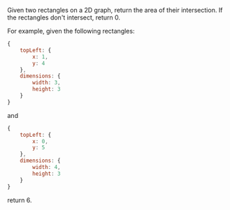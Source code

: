 Given two rectangles on a 2D graph, return the area of their intersection. If the rectangles don't intersect, return 0.

For example, given the following rectangles:
```javascript
{
    topLeft: {
        x: 1,
        y: 4
    },
    dimensions: {
        width: 3,
        height: 3
    }
}
```
and

```javascript
{
    topLeft: {
        x: 0,
        y: 5
    },
    dimensions: {
        width: 4,
        height: 3
    }
}
```
return 6.

